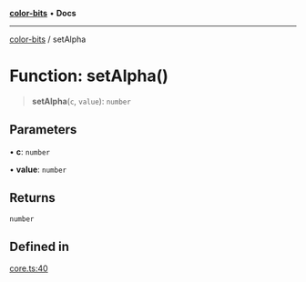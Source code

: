 [**color-bits**](../README.md) • **Docs**

***

[color-bits](../README.md) / setAlpha

# Function: setAlpha()

> **setAlpha**(`c`, `value`): `number`

## Parameters

• **c**: `number`

• **value**: `number`

## Returns

`number`

## Defined in

[core.ts:40](https://github.com/romgrk/color-bits/blob/fe184912ae718a47d92a2c4c68ad2db37ba77f3a/src/core.ts#L40)

